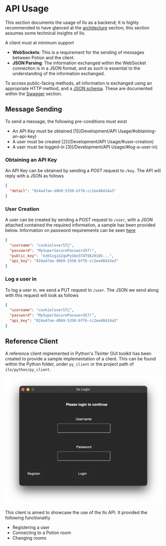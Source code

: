 # API Usage

This section documents the usage of Ilo as a backend; It is highly recommended to have glanced at the [architecture](/Architecture) section, this section assumes some technical insights of Ilo.

A client must at minimum support

* **WebSockets**: This is a requirement for the sending of messages between Potion and the client.
* **JSON Parsing**: The information exchanged within the WebSocket connection is in a JSON format, and as such is essential to the understanding of the information exchanged.

To access public-facing methods, all information is exchanged using an appropriate HTTP method, and a [JSON schema](/Swagger#json-schema). These are documented within the [Swagger](/Swagger#json-schema) section.

## Message Sending

To send a message, the following pre-conditions must exist

* An API Key must be obtained [1](/Development/API Usage/#obtaining-an-api-key)
* A user must be created [2](/Development/API Usage/#user-creation)
* A user must be logged-in [3](/Development/API Usage/#log-a-user-in)

### Obtaining an API Key

An API Key can be obtained by sending a *POST* request to `/key`. The API will reply with a JSON as follows

```json
{
  "detail": "824a47ae-d0b9-5350-bffb-cc2ee48424a3"
}
```

### User Creation

A user can be created by sending a *POST* request to `/user`, with a JSON attached contained the required information, a sample has been provided below. Information on password requirements can be seen [here](/Swagger#user-creation)

```json
{
  "username": "cookielover57🍪",
  "password": "MySuperSecurePassword57!",
  "public_key": "XzKSzgiX2qoPySbe5T4TSK2018V...",
  "api_key": "824a47ae-d0b9-5350-bffb-cc2ee48424a3"
}
```

### Log a user in

To log a user in, we send a PUT request to `/user`. The JSON we send along with this request will look as follows

```json
{
  "username": "cookielover57🍪",
  "password": "MySuperSecurePassword57!",
  "api_key": "824a47ae-d0b9-5350-bffb-cc2ee48424a3"
}
```

## Reference Client

A reference client implemented in Python's Tkinter GUI toolkit has been created to provide a sample implementation of a client. This can be found within the Python folder, under `py_client` or the project path of `ilo/python/py_client`.

![](/img/py_client.png)

This client is aimed to showcase the use of the Ilo API. It provided the following functionality

* Registering a user
* Connecting to a Potion room
* Changing rooms